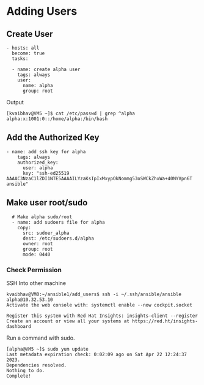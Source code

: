 # Adding Users

## Create User
```
- hosts: all
  become: true
  tasks:

  - name: create alpha user
    tags: always
    user:
      name: alpha
      group: root
```

Output
```
[kvaibhav@VM5 ~]$ cat /etc/passwd | grep ^alpha
alpha:x:1001:0::/home/alpha:/bin/bash
```

## Add the Authorized Key
```
- name: add ssh key for alpha
    tags: always
    authorized_key:
      user: alpha
      key: "ssh-ed25519 AAAAC3NzaC1lZDI1NTE5AAAAILYzaKsIpIxMxypOkNommg53oSWCkZhxWa+40NYVpn6T ansible"
```
## Make user root/sudo
```
  # Make alpha sudo/root
  - name: add sudoers file for alpha
    copy: 
      src: sudoer_alpha
      dest: /etc/sudoers.d/alpha
      owner: root
      group: root
      mode: 0440
```

### Check Permission
SSH Into other machine
```
kvaibhav@VM0:~/ansible1/add_users$ ssh -i ~/.ssh/ansible/ansible alpha@10.32.53.10
Activate the web console with: systemctl enable --now cockpit.socket

Register this system with Red Hat Insights: insights-client --register
Create an account or view all your systems at https://red.ht/insights-dashboard
```

Run a command with sudo.
```
[alpha@VM5 ~]$ sudo yum update
Last metadata expiration check: 0:02:09 ago on Sat Apr 22 12:24:37 2023.
Dependencies resolved.
Nothing to do.
Complete!
```
